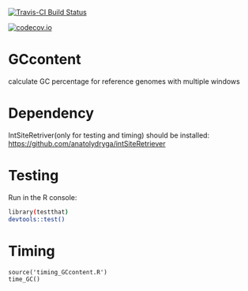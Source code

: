 [![Travis-CI Build Status](https://travis-ci.org/BushmanLab/GCcontent.svg?branch=master)](https://travis-ci.org/BushmanLab/GCcontent)

[![codecov.io](http://codecov.io/github/BushmanLab/GCcontent/coverage.svg?branch=master)](http://codecov.io/github/BushmanLab/GCcontent?branch=master)


# GCcontent

calculate GC percentage for reference genomes with multiple windows

# Dependency

IntSiteRetriver(only for testing and timing) should be installed: 
    https://github.com/anatolydryga/intSiteRetriever

# Testing 

Run in the R console:

```bash
library(testthat)
devtools::test()
```

# Timing 
```
source('timing_GCcontent.R')
time_GC()
```
